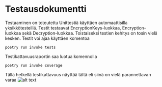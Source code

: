 # Testausdokumentti

Testaaminen on toteutettu Unittestiä käyttäen automaattisilla yksikkötesteillä. Testit testaavat EncryptionKeys-luokkaa, Encryption-luokkaa sekä Decryption-luokkaa. Toistaiseksi testien kehitys on tosin vielä kesken. Testit voi ajaa käyttäen komentoa

```poetry run invoke tests```


Testikattavuusraportin saa luotua komennolla

```poetry run invoke coverage```


Tällä hetkellä testikattavuus näyttää tältä eli siinä on vielä parannettavan varaa
![alt text](https://github.com/evas3/rsa-salaus/blob/main/docs/testikattavuus.png)
